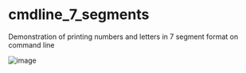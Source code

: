 # cmdline_7_segments
Demonstration of printing numbers and letters in 7 segment format on command line


![image](https://github.com/user-attachments/assets/051b3b8d-66c8-4186-a6c3-36c40ca2905d)

